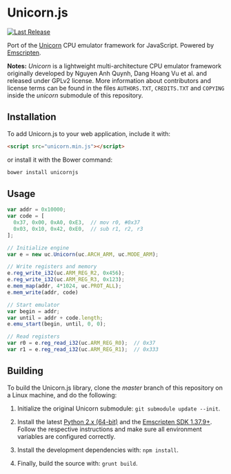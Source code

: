 Unicorn.js
==========
[![Last Release](https://img.shields.io/badge/version-0.9-brightgreen.svg?style=flat)](https://github.com/AlexAltea/unicorn.js/releases)

Port of the [Unicorn](https://github.com/unicorn-engine/unicorn) CPU emulator framework for JavaScript. Powered by [Emscripten](https://github.com/kripken/emscripten).

**Notes:** _Unicorn_ is a lightweight multi-architecture CPU emulator framework originally developed by Nguyen Anh Quynh, Dang Hoang Vu et al. and released under GPLv2 license. More information about contributors and license terms can be found in the files `AUTHORS.TXT`, `CREDITS.TXT` and `COPYING` inside the *unicorn* submodule of this repository.

## Installation
To add Unicorn.js to your web application, include it with:
```html
<script src="unicorn.min.js"></script>
```
or install it with the Bower command:
```bash
bower install unicornjs
```

## Usage                                                      
```javascript
var addr = 0x10000;
var code = [
  0x37, 0x00, 0xA0, 0xE3,  // mov r0, #0x37
  0x03, 0x10, 0x42, 0xE0,  // sub r1, r2, r3
];

// Initialize engine
var e = new uc.Unicorn(uc.ARCH_ARM, uc.MODE_ARM);

// Write registers and memory
e.reg_write_i32(uc.ARM_REG_R2, 0x456);
e.reg_write_i32(uc.ARM_REG_R3, 0x123);
e.mem_map(addr, 4*1024, uc.PROT_ALL);
e.mem_write(addr, code)

// Start emulator
var begin = addr;
var until = addr + code.length;
e.emu_start(begin, until, 0, 0);

// Read registers
var r0 = e.reg_read_i32(uc.ARM_REG_R0);  // 0x37
var r1 = e.reg_read_i32(uc.ARM_REG_R1);  // 0x333
```

## Building
To build the Unicorn.js library, clone the *master* branch of this repository on a Linux machine, and do the following:

1. Initialize the original Unicorn submodule: `git submodule update --init`.

2. Install the latest [Python 2.x (64-bit)](https://www.python.org/downloads/) and the [Emscripten SDK 1.37.9+](http://kripken.github.io/emscripten-site/docs/getting_started/downloads.html). Follow the respective instructions and make sure all environment variables are configured correctly.

3. Install the development dependencies with: `npm install`.

4. Finally, build the source with: `grunt build`.
